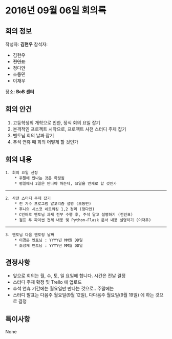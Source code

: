 # 2016년 09월 06일 회의록
## 회의 정보
작성자: **김현우**
참석자:
* 김현우
* ~~전인표~~
* 정다안
* 조동민
* 이재우

장소: **BoB 센터**

## 회의 안건
1. 고등학생의 개학으로 인한, 정식 회의 요일 잡기
2. 본격적인 프로젝트 시작으로, 프로젝트 사전 스터디 주제 잡기
3. 멘토님 회의 날짜 잡기
4. 추석 연휴 때 회의 어떻게 할 것인가

## 회의 내용
	1. 회의 요일 선정
		* 주말에 만나는 것은 확정됨
		* 평일에서 2일은 만나야 하는데, 요일을 언제로 할 것인가
---

	2. 사전 스터디 주제 잡기
		* 전 기수 프로그램 알고리즘 설명 (조동민)
		* 후니의 시스코 네트워킹 1,2 정리 (정다안)
		* C언어로 멘토님 과제 전부 수행 후, 주석 달고 설명하기 (전인표)
		* 점프 투 파이썬 전체 내용 및 Python-Flask 문서 내용 설명하기 (이재우)

---
	3. 멘토님 다음 멘토링 날짜
		* 이경문 멘토님 : YYYY년 MM월 DD일
		* 조성재 멘토님 : YYYY년 MM월 DD일
        

## 결정사항
* 앞으로 회의는 월, 수, 토, 일 요일에 합니다. 시간은 전날 결정
* 스터디 주제 확정 및 Trello 에 업로드
* 추석 연휴 기간에는 월요일만 만나는 것으로.. 주말에는 
* 스터디 발표는 다음주 월요일(9월 12일), 다다음주 월요일(9월 19일) 에 하는 것으로 결정

## 특이사항
None